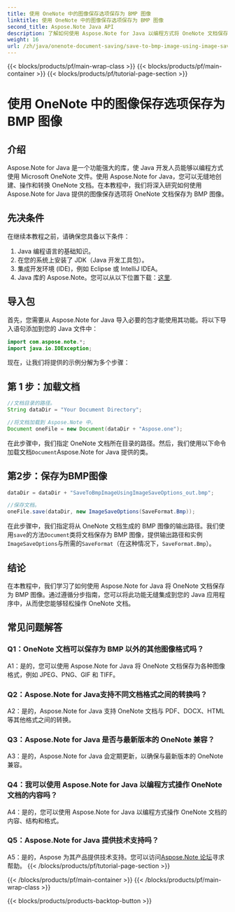 ```yaml
---
title: 使用 OneNote 中的图像保存选项保存为 BMP 图像
linktitle: 使用 OneNote 中的图像保存选项保存为 BMP 图像
second_title: Aspose.Note Java API
description: 了解如何使用 Aspose.Note for Java 以编程方式将 OneNote 文档保存到 BMP 图像。带有代码示例的分步指南。
weight: 16
url: /zh/java/onenote-document-saving/save-to-bmp-image-using-image-save-options/
---
```


{{< blocks/products/pf/main-wrap-class >}}
{{< blocks/products/pf/main-container >}}
{{< blocks/products/pf/tutorial-page-section >}}

# 使用 OneNote 中的图像保存选项保存为 BMP 图像

## 介绍

Aspose.Note for Java 是一个功能强大的库，使 Java 开发人员能够以编程方式使用 Microsoft OneNote 文件。使用 Aspose.Note for Java，您可以无缝地创建、操作和转换 OneNote 文档。在本教程中，我们将深入研究如何使用 Aspose.Note for Java 提供的图像保存选项将 OneNote 文档保存为 BMP 图像。

## 先决条件

在继续本教程之前，请确保您具备以下条件：

1. Java 编程语言的基础知识。
2. 在您的系统上安装了 JDK（Java 开发工具包）。
3. 集成开发环境 (IDE)，例如 Eclipse 或 IntelliJ IDEA。
4.  Java 库的 Aspose.Note。您可以从以下位置下载：[这里](https://releases.aspose.com/note/java/).

## 导入包

首先，您需要从 Aspose.Note for Java 导入必要的包才能使用其功能。将以下导入语句添加到您的 Java 文件中：

```java
import com.aspose.note.*;
import java.io.IOException;
```

现在，让我们将提供的示例分解为多个步骤：

## 第 1 步：加载文档

```java
//文档目录的路径。
String dataDir = "Your Document Directory";

//将文档加载到 Aspose.Note 中。
Document oneFile = new Document(dataDir + "Aspose.one");
```

在此步骤中，我们指定 OneNote 文档所在目录的路径。然后，我们使用以下命令加载文档`Document`Aspose.Note for Java 提供的类。

## 第2步：保存为BMP图像

```java
dataDir = dataDir + "SaveToBmpImageUsingImageSaveOptions_out.bmp";

//保存文档。
oneFile.save(dataDir, new ImageSaveOptions(SaveFormat.Bmp));
```

在此步骤中，我们指定将从 OneNote 文档生成的 BMP 图像的输出路径。我们使用`save`的方法`Document`类将文档保存为 BMP 图像，提供输出路径和实例`ImageSaveOptions`与所需的`SaveFormat`（在这种情况下，`SaveFormat.Bmp`）。

## 结论

在本教程中，我们学习了如何使用 Aspose.Note for Java 将 OneNote 文档保存为 BMP 图像。通过遵循分步指南，您可以将此功能无缝集成到您的 Java 应用程序中，从而使您能够轻松操作 OneNote 文档。

## 常见问题解答

### Q1：OneNote 文档可以保存为 BMP 以外的其他图像格式吗？

A1：是的，您可以使用 Aspose.Note for Java 将 OneNote 文档保存为各种图像格式，例如 JPEG、PNG、GIF 和 TIFF。

### Q2：Aspose.Note for Java支持不同文档格式之间的转换吗？

A2：是的，Aspose.Note for Java 支持 OneNote 文档与 PDF、DOCX、HTML 等其他格式之间的转换。

### Q3：Aspose.Note for Java 是否与最新版本的 OneNote 兼容？

A3：是的，Aspose.Note for Java 会定期更新，以确保与最新版本的 OneNote 兼容。

### Q4：我可以使用 Aspose.Note for Java 以编程方式操作 OneNote 文档的内容吗？

A4：是的，您可以使用 Aspose.Note for Java 以编程方式操作 OneNote 文档的内容、结构和格式。

### Q5：Aspose.Note for Java 提供技术支持吗？

 A5：是的，Aspose 为其产品提供技术支持。您可以访问[Aspose.Note 论坛](https://forum.aspose.com/c/note/28)寻求帮助。
{{< /blocks/products/pf/tutorial-page-section >}}

{{< /blocks/products/pf/main-container >}}
{{< /blocks/products/pf/main-wrap-class >}}

{{< blocks/products/products-backtop-button >}}
